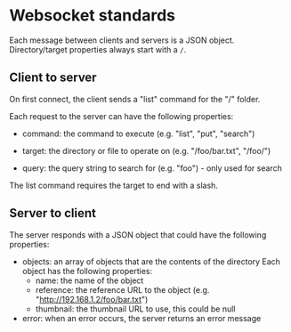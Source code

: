 # Websocket standards

Each message between clients and servers is a JSON object. Directory/target properties always start with a `/`.

## Client to server
On first connect, the client sends a "list" command for the "/" folder.

Each request to the server can have the following properties:
- command: the command to execute (e.g. "list", "put", "search")
- target: the directory or file to operate on (e.g. "/foo/bar.txt", "/foo/")

- query: the query string to search for (e.g. "foo") - only used for search

The list command requires the target to end with a slash.

## Server to client
The server responds with a JSON object that could have the following properties:
- objects: an array of objects that are the contents of the directory
    Each object has the following properties:
    - name: the name of the object
    - reference: the reference URL to the object (e.g. "http://192.168.1.2/foo/bar.txt")
    - thumbnail: the thumbnail URL to use, this could be null
- error: when an error occurs, the server returns an error message